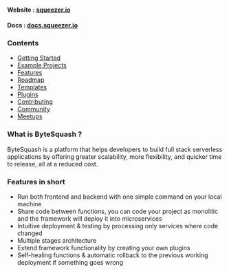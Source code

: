 #### Website : [squeezer.io](https://bytesquash.com)
#### Docs : [docs.squeezer.io](https://docs.bytesquash.com/)

### Contents

* [Getting Started](#getting-started)
* [Example Projects](#example-projects)
* [Features](#features)
* [Roadmap](#roadmap)
* [Templates](#templates)
* [Plugins](#plugins)
* [Contributing](#contributing)
* [Community](#community)
* [Meetups](#meetups)

### What is ByteSquash ?

ByteSquash is a platform that helps developers to build full stack serverless applications by offering greater scalability, more flexibility, and quicker time to release, all at a reduced cost.

### <a name="features"></a>Features in short

- Run both frontend and backend with one simple command on your local machine
- Share code between functions, you can code your project as monolitic and the framework will deploy it into microservices 
- Intuitive deployment & testing by processing only services where code changed
- Multiple stages architecture
- Extend framework functionality by creating your own plugins
- Self-healing functions & automatic rollback to the previous working deployment if something goes wrong